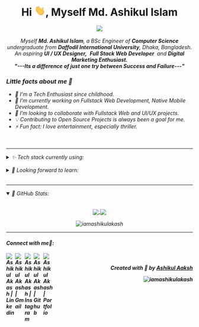 <h1 align="center">Hi <img src="https://raw.githubusercontent.com/ABSphreak/ABSphreak/master/gifs/Hi.gif" width="30px">, Myself Md. Ashikul Islam</h1>
<p align="center">
  <a href="https://github.com/Ratheshan03/readme-typing-svg"><img src="https://readme-typing-svg.herokuapp.com?lines=Full+Stack+Web+Developer;UI+/+UX+Designer;Graphics+Designer;Aspiring+Learner&center=true&width=500&height=50"></a>
</p>

<p align="center">
  <em>
    Myself <b>Md. Ashikul Islam</b>, a BSc Engineer of <b>Computer Science</b> undergraduate from <b> Daffodil International University</b>, Dhaka, Bangladesh.
    An aspiring <b>UI / UX Designer,</b>&nbsp; <b>Full Stack Web Developer</b>&nbsp; and <b> Digital Marketing Enthusiast.</b> 
  <br>
  <b><i>"---Its a difference of just one try between Success and Failure---"</i></b>
</p>

<h3>Little facts about me 🧑</h3>

- 🧞 I'm a Tech Enthusiast since childhood.
- 🔭 I’m currently working on Fullstack Web Development, Native Mobile Development.
- 👯 I’m looking to collaborate with Fullstack Web and UI/UX projects.
- 💡 Contributing to Open Source Projects is always been a goal for me.
- ⚡ Fun fact: I love entertainment, especially thriller.
<br>

---

<details>
<summary>
  ✨ Tech stack currently using:
</summary>
   <br>
<code><a href="https://www.oracle.com/java/" target="_blank"><img height="30" src="https://www.vectorlogo.zone/logos/java/java-icon.svg"></a></code>
<code><a href="https://www.javascript.com/" target="_blank"><img height="30" src="https://raw.githubusercontent.com/devicons/devicon/master/icons/javascript/javascript-plain.svg"></a></code>
<code><a href="https://www.typescriptlang.org/" target="_blank"><img height="30" src="https://www.vectorlogo.zone/logos/typescriptlang/typescriptlang-icon.svg" alt="TypeScript"></a></code>
<code><a href="https://reactjs.org/" target="_blank"><img height="30" src="https://www.vectorlogo.zone/logos/reactjs/reactjs-icon.svg"></a></code>
<code><a href="https://nextjs.org/" target="_blank"><img height="30" src="https://upload.wikimedia.org/wikipedia/commons/thumb/1/10/Cib-next-js_%28CoreUI_Icons_v1.0.0%29.svg/120px-Cib-next-js_%28CoreUI_Icons_v1.0.0%29.svg.png"></a></code>
<code><a href="https://www.w3schools.com/html/" target="_blank"><img height="30" src="https://www.vectorlogo.zone/logos/w3_html5/w3_html5-icon.svg"></a></code>
<code><a href="https://www.w3schools.com/css/" target="_blank"><img height="30" src="https://raw.githubusercontent.com/devicons/devicon/master/icons/css3/css3-original.svg"></a></code>
<code><a href="https://www.netlify.com/" target="_blank"><img src="https://www.vectorlogo.zone/logos/netlify/netlify-icon.svg" alt="netlify"  height="30"></a></code>
<code><a href="https://redux.js.org" target="_blank"> <img src="https://raw.githubusercontent.com/devicons/devicon/master/icons/redux/redux-original.svg" alt="redux" height="30"></a></code>
<code><a href="https://sass-lang.com" target="_blank"> <img src="https://raw.githubusercontent.com/devicons/devicon/master/icons/sass/sass-original.svg" alt="sass"  height="30"></a></code>
<code><a href="https://getbootstrap.com/" target="_blank"><img height="30" src="https://upload.wikimedia.org/wikipedia/commons/thumb/b/b2/Bootstrap_logo.svg/512px-Bootstrap_logo.svg.png?20210507000024"></a></code>
 <code> <a href="https://tailwindcss.com/" target="_blank"> <img src="https://www.vectorlogo.zone/logos/tailwindcss/tailwindcss-icon.svg" alt="tailwind" height="30"/> </a> </code>
<code><a href="https://nodejs.org/en/" target="_blank"><img height="30" src="https://www.vectorlogo.zone/logos/nodejs/nodejs-icon.svg"></a></code>
<code><a href="https://git-scm.com/" target="_blank"><img height="30" src="https://www.vectorlogo.zone/logos/git-scm/git-scm-icon.svg"></a></code>
</details>
<br>

<details>
<summary>
  🌱 Looking forward to learn:
</summary>
   <br>
<a href="https://flutter.dev/" target="_blank"><img height="30" src="https://www.vectorlogo.zone/logos/flutterio/flutterio-icon.svg"></a>
<code><a href="https://cloud.google.com/" target="_blank"><img height="30" src="https://www.vectorlogo.zone/logos/google_cloud/google_cloud-icon.svg"></a></code>
<code><a href="https://analytics.google.com/" target="_blank"><img height="30" src="https://www.vectorlogo.zone/logos/google_analytics/google_analytics-icon.svg"></a></code>
<code><a href="https://www.tensorflow.org/" target="_blank"><img height="30" src="https://www.vectorlogo.zone/logos/tensorflow/tensorflow-icon.svg"></a></code>
<code><a href="https://reactnative.dev/" target="_blank"><img height="30" src="https://www.vectorlogo.zone/logos/reactjs/reactjs-icon.svg"></a></code>
<code><a href="https://aws.amazon.com/" target="_blank"><img height="30" src="https://www.vectorlogo.zone/logos/amazon_aws/amazon_aws-icon.svg"></a></code>
</details>
<br>

---

<details open="">
<summary>
 📔 GitHub Stats:
</summary>
<br>
<p align="center">
  <a href="https://github.com/iamashikulakash">
    <img align="center"  height="175px" src="https://github-readme-stats.vercel.app/api?username=iamashikulakash&show_icons=true&hide_border=true&title_color=94b4a4&amp&icon_color=FFFFFF&amp&text_color=FFFFFF&amp&bg_color=000000&count_private=true&include_all_commits=true"/>
  </a>
  <a href="https://github.com/iamashikulakash">
    <img align="center" height="175px"  src="https://github-readme-stats.vercel.app/api/top-langs/?username=iamashikulakash&text_color=FFFFFF&bg_color=000000&title_color=94b4a4&langs_count=15&layout=compact&hide_border=true" />
  </a>
</p>
  <p align="center"><img align="center" src="https://github-readme-streak-stats.herokuapp.com/?user=iamashikulakash&text_color=FFFFFF&bg_color=000000&title_color=94b4a4&langs_count=15&layout=compact&hide_border=true" alt="iamashikulakash" /></p>
</details>

---

<h4> Connect with me🤝: <h4>
  </hr>
  <a href="https://www.linkedin.com/in/iamashikulakash/" target="blank">
   <img align="left" alt=" Ashikul Akash | Linkedin" width="24px" src="https://www.vectorlogo.zone/logos/linkedin/linkedin-icon.svg" />
  </a>
  <a href="mailto:meashikul@hotmail.com" target="blank">
    <img align="left" alt="Ashikul Akash | Gmail" width="26px" src="https://www.vectorlogo.zone/logos/gmail/gmail-icon.svg" />
  </a>
  <a href="https://www.instagram.com/meashikulakash/" target="blank">
    <img align="left" alt="Ashikul Akash | Instagram" width="24px" src="https://www.vectorlogo.zone/logos/instagram/instagram-icon.svg" />
  </a>
   <a href="https://github.com/iamashikulakash" target="blank">
    <img align="left" alt="Ashikul Akash | Github" width="26px" src="https://www.vectorlogo.zone/logos/github/github-tile.svg" />
  </a>
  <a href="https://www.ashikulakash.xyz/" target="blank">
    <img align="left" alt="Ashikul Akash | Portfolio" width="26px" src="https://www.svgrepo.com/show/474386/internet.svg" />
  </a>
  <br>
  
<p align="right" > Created with 🧡 by <a href="https://github.com/iamashikulakash">Ashikul Aaksh</a></p>
<p align="right" > <img src="https://komarev.com/ghpvc/?username=iamashikulakash&label=Profile%20views&color=0e75b6&style=flat" alt="iamashikulakash" /> </p>
